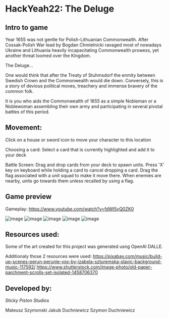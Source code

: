 # HackYeah22: The Deluge

## Intro to game

Year 1655 was not gentle for Polish-Lithuanian Commonwealth. After Cossak-Polish War lead by Bogdan Chmielnicki ravaged most of nowadays Ukraine and Lithuania heavily incapacitating Commonwealth prowess, yet another threat loomed over the Kingdom.

The Deluge...

One would think that after the Treaty of Stuhmsdorf the enmity between Swedish Crown and the Commonwealth would die down. Conversely, this is a story of devious political moves, treachery and immense bravery of the common folk.

It is you who aids the Commonwealth of 1655 as a simple Nobleman or a Noblewoman assembling their own army and participating in several pivotal battles of this period.


## Movement:
Click on a house or sword icon to move your character to this location

Choosing a card:
Select a card that is currently highlighted and add it to your deck

Battle Screen:
Drag and drop cards from your deck to spawn units.
Press 'X' key on keyboard while holding a card to cancel dropping a card.
Drag the flag associated with a unit squad to make it move there.
When enemies are nearby, units go towards them unless recalled by using a flag.

## Game preview

Gameplay: https://www.youtube.com/watch?v=fdWl5yQ0ZK0

![image](https://user-images.githubusercontent.com/26546660/203430363-719e83ee-bfe1-4445-80de-29b85b1b9141.png)
![image](https://user-images.githubusercontent.com/26546660/203430378-d4b09cc8-6b0d-4a67-93b7-9895e20a5781.png)
![image](https://user-images.githubusercontent.com/26546660/203430741-bdc9c2d7-8dec-4b4c-9d65-40cfd1458c31.png)
![image](https://user-images.githubusercontent.com/26546660/203430774-f7a7dc54-606c-4ae6-bf9d-b590c00df430.png)
![image](https://user-images.githubusercontent.com/26546660/203430788-6f3b95b3-1f39-4e51-aa46-70f88c7efadf.png)


## Resources used:

Some of the art created for this project was generated usng OpenAI DALLE.

Additionaly those 2 resources were used:
https://pixabay.com/music/build-up-scenes-perun-perunie-vox-by-izabela-szturemska-slavic-background-music-117592/
https://www.shutterstock.com/image-photo/old-paper-parchment-scrolls-set-isolated-1458706370

## Developed by:

*Sticky Piston Studios*

Mateusz Szymonski
Jakub Duchniewicz
Szymon Duchniewicz
